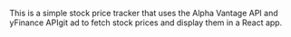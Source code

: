 This is a simple stock price tracker that uses the Alpha Vantage API and yFinance APIgit ad to fetch stock prices and display them in a React app.
